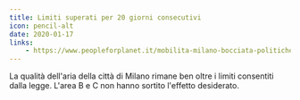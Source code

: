 ```yaml
---
title: Limiti superati per 20 giorni consecutivi
icon: pencil-alt
date: 2020-01-17
links:
    - https://www.peopleforplanet.it/mobilita-milano-bocciata-politiche-pavide-contro-lo-smog/
---
```


La qualità dell'aria della città di Milano rimane ben oltre i limiti consentiti dalla legge.
L'area B e C non hanno sortito l'effetto desiderato.

